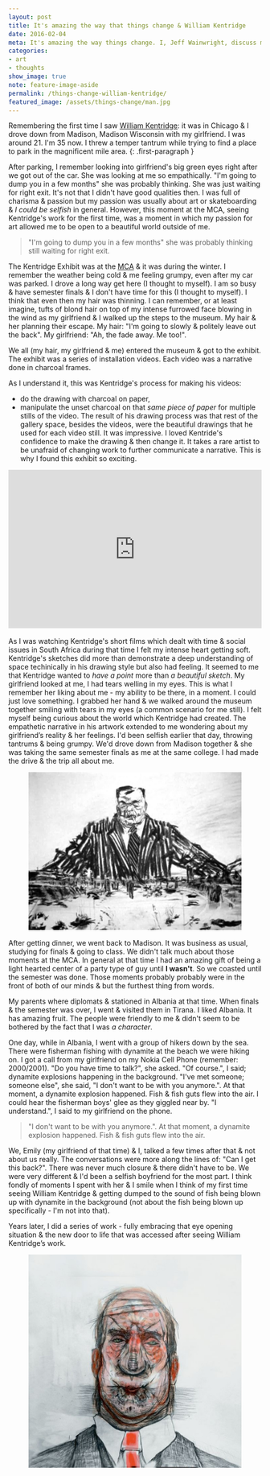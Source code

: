 ```yaml
---
layout: post
title: It's amazing the way that things change & William Kentridge
date: 2016-02-04
meta: It's amazing the way things change. I, Jeff Wainwright, discuss myself & the first time I saw a William Kentridge exhibit
categories:
- art
- thoughts
show_image: true
note: feature-image-aside
permalink: /things-change-william-kentridge/
featured_image: /assets/things-change/man.jpg
---
```


Remembering the first time I saw [William Kentridge](//en.wikipedia.org/wiki/William_Kentridge): it was in Chicago & I drove down from Madison, Madison Wisconsin with my girlfriend. I was around 21. I'm 35 now. I threw a temper tantrum while trying to find a place to park in the magnificent mile area.
{: .first-paragraph }

After parking, I remember looking into girlfriend's big green eyes right after we got out of the car. She was looking at me so empathically. "I'm going to dump you in a few months" she was probably thinking. She was just waiting for right exit. It's not that I didn't have good qualities then. I was full of charisma & passion but my passion was usually about art or skateboarding & _I could be selfish_ in general. However, this moment at the MCA, seeing Kentridge's work for the first time, was a moment in which my passion for art allowed me to be open to a beautiful world outside of me.

> "I'm going to dump you in a few months" she was probably thinking still waiting for right exit.

The Kentridge Exhibit was at the [MCA](//mcachicago.org/Home) & it was during the winter. I remember the weather being cold & me feeling grumpy, even after my car was parked. I drove a long way get here (I thought to myself). I am so busy & have semester finals & I don't have time for this (I thought to myself). I think that even then my hair was thinning. I can remember, or at least imagine, tufts of blond hair on top of my intense furrowed face blowing in the wind as my girlfriend & I walked up the steps to the museum. My hair & her planning their escape. My hair: "I'm going to slowly & politely leave out the back". My girlfriend: "Ah, the fade away. Me too!".

We all (my hair, my girlfriend & me) entered the museum & got to the exhibit. The exhibit was a series of installation videos. Each video was a narrative done in charcoal frames.

As I understand it, this was Kentridge's process for making his videos:
- do the drawing with charcoal on paper,
- manipulate the unset charcoal on that _same piece of paper_ for multiple stills of the video.
The result of his drawing process was that rest of the gallery space, besides the videos, were the beautiful drawings that he used for each video still. It was impressive. I loved Kentride's confidence to make the drawing & then change it. It takes a rare artist to be unafraid of changing work to further communicate a narrative. This is why I found this exhibit so exciting.

<iframe style="height: auto; min-height: 315px; width: 100%;" src="https://www.youtube.com/embed/OmvK7A84dlk" frameborder="0" allowfullscreen></iframe>

As I was watching Kentridge's short films which dealt with time & social issues in South Africa during that time I felt my intense heart getting soft. Kentridge's sketches did more than demonstrate a deep understanding of space techinically in his drawing style but also had feeling. It seemed to me that Kentridge wanted to _have a point_ more than _a beautiful sketch_. My girlfriend looked at me, I had tears welling in my eyes. This is what I remember her liking about me - my ability to be there, in a moment. I could just love something. I grabbed her hand & we walked around the museum together smiling with tears in my eyes (a common scenario for me still). I felt myself being curious about the world which Kentridge had created. The empathetic narrative in his artwork extended to me wondering about my girlfriend’s reality & her feelings. I'd been selfish earlier that day, throwing tantrums & being grumpy. We'd drove down from Madison together & she was taking the same semester finals as me at the same college. I had made the drive & the trip all about me.

<figure>
<img src="/assets/things-change/william-kentridge.jpg" alt="Drawing by William Kentridge: Anything Is Possible" />
</figure>

After getting dinner, we went back to Madison. It was business as usual, studying for finals & going to class. We didn't talk much about those moments at the MCA. In general at that time I had an amazing gift of being a light hearted center of a party type of guy until **I wasn't**. So we coasted until the semester was done. Those moments probably probably were in the front of both of our minds & but the furthest thing from words.

My parents where diplomats & stationed in Albania at that time. When finals & the semester was over, I went & visited them in Tirana. I liked Albania. It has amazing fruit. The people were friendly to me & didn't seem to be bothered by the fact that I was _a character_.

One day, while in Albania, I went with a group of hikers down by the sea. There were fisherman fishing with dynamite at the beach we were hiking on. I got a call from my girlfriend on my Nokia Cell Phone (remember: 2000/2001). "Do you have time to talk?", she asked. "Of course.", I said; dynamite explosions happening in the background. "I've met someone; someone else", she said, "I don't want to be with you anymore.". At that moment, a dynamite explosion happened. Fish & fish guts flew into the air. I could hear the fisherman boys' glee as they giggled near by. "I understand.", I said to my girlfriend on the phone.

>"I don't want to be with you anymore.". At that moment, a dynamite explosion happened. Fish & fish guts flew into the air.

We, Emily (my girlfriend of that time) & I, talked a few times after that & not about us really. The conversations were more along the lines of: "Can I get this back?". There was never much closure & there didn't have to be. We were very different & I'd been a selfish boyfriend for the most part. I think fondly of moments I spent with her & I smile when I think of my first time seeing William Kentridge & getting dumped to the sound of fish being blown up with dynamite in the background (not about the fish being blown up specifically - I'm not into that).

Years later, I did a series of work - fully embracing that eye opening situation & the new door to life that was accessed after seeing William Kentridge’s work.

<figure>
<img src="/assets/things-change/man.jpg" alt="Drawing by William Kentridge: Anything Is Possible" />
</figure>